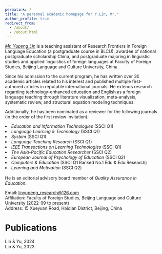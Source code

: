 ```yaml
---
permalink: /
title: "A personal academic homepage for Y.Lin, Mr."
author_profile: true
redirect_from: 
  - /about/
  - /about.html
---
```


<em/>[Mr. Yupeng Lin](https://orcid.org/0000-0002-3182-2459) </em>is a teaching assistant of Research Frontiers in Foreign Language Education (a postgraduate course in BLCU), awardee of national postgraduate scholarship China, and postgraduate majoring in linguistic studies and applied linguistics of foreign languages at Faculty of Foreign Studies, Beijing Language and Culture University, China.

Since his admission to the current program, he has written over 30 academic articles related to his interest and published multiple first-authored articles in reputable international journals. He extends research regarding technology-enhanced education and English as a foreign language teaching through literature visualization, meta-analysis, systematic review, and structural equation modeling techniques.

Additionally, he has been nominated as a reviewer for the following journals (in the order of the first review invitation):
<li><em/>Education and Information Technologies</em> (SSCI Q1)
<li><em/>Language Learning & Technology</em> (SSCI Q1)
<li><em/>System</em> (SSCI Q1)
<li><em/>Language Teaching Research</em> (SSCI Q1)
<li><em/>IEEE Transactions on Learning Technologies</em> (SSCI Q1)
<li><em/>The Asia-Pacific Education Researcher</em> (SSCI Q2)
<li><em/>European Journal of Psychology of Education</em> (SSCI Q2)
<li><em/>Computers & Education</em> (SSCI Q1 Ranked No.1 Edu & Edu Research)
<li><em/>Learning and Motivation</em> (SSCI Q2)
<br>
<br>He is an editorial advisory board member of <em/>Quality Assurance in Education</em>.

Email: linyupeng_research@126.com
<br>Affiliation: Faculty of Foreign Studies, Beijing Language and Culture University (2022-09 to present)
<br>Address: 15 Xueyuan Road, Haidian District, Beijing, China

Publications
======
Lin & Yu, 2024
<br/>Lin & Yu, 2023</br>




